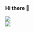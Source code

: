 ### Hi there 👋

<img src="https://github-readme-stats.vercel.app/api?username=jordyvanderpoel&theme=algolia&show_icons=true" />
<br />
<img src="https://github-readme-stats.vercel.app/api/top-langs/?username=jordyvanderpoel&theme=algolia&show_icons=true" />
<!--
**jordyvanderpoel/jordyvanderpoel** is a ✨ _special_ ✨ repository because its `README.md` (this file) appears on your GitHub profile.

Here are some ideas to get you started:

- 🔭 I’m currently working on ...
- 🌱 I’m currently learning ...
- 👯 I’m looking to collaborate on ...
- 🤔 I’m looking for help with ...
- 💬 Ask me about ...
- 📫 How to reach me: ...
- 😄 Pronouns: ...
- ⚡ Fun fact: ...
-->
